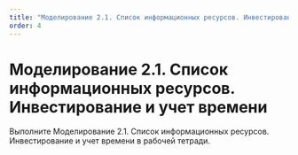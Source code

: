 ```yaml
---
title: "Моделирование 2.1. Список информационных ресурсов. Инвестирование и учет времени"
order: 4
---
```


# Моделирование 2.1. Список информационных ресурсов. Инвестирование и учет времени

Выполните Моделирование 2.1. Список информационных ресурсов. Инвестирование и учет времени в рабочей тетради.